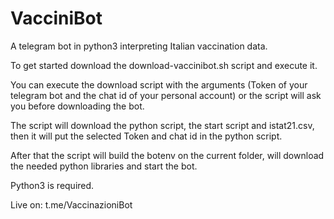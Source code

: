 # VacciniBot
A telegram bot in python3 interpreting Italian vaccination data.


To get started download the download-vaccinibot.sh script and execute it.

You can execute the download script with the arguments (Token of your telegram bot and the chat id of your personal account) or the script will ask you before downloading the bot.

The script will download the python script, the start script and istat21.csv, then it will put the selected Token and chat id in the python script.

After that the script will build the botenv on the current folder, will download the needed python libraries and start the bot.


Python3 is required.

Live on: t.me/VaccinazioniBot
